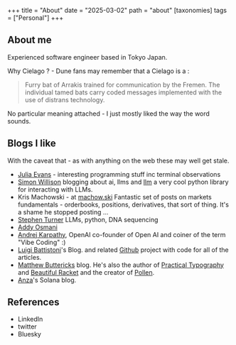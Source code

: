 +++
title = "About"
date = "2025-03-02"
path = "about"
[taxonomies]
tags = ["Personal"]
+++

## About me

Experienced software engineer based in Tokyo Japan. 

Why Cielago ? - Dune fans may remember that a Cielago is a :

> Furry bat of Arrakis trained for communication by the Fremen. The individual tamed bats carry coded messages implemented with the use of distrans technology.

No particular meaning attached - I just mostly liked the way the word sounds.

## Blogs I like

With the caveat that - as with anything on the web these may well get stale.

- [Julia Evans](https://jvns.ca/) - interesting programming stuff inc terminal observations
- [Simon Willison](https://simonwillison.net/) blogging about ai, llms and [llm](https://llm.datasette.io/en/stable/) a very cool python library for interacting with LLMs.
- Kris Machowski - at [machow.ski](https://www.machow.ski/) Fantastic set of posts on markets fundamentals - orderbooks, positions, derivatives, that sort of thing. It's a shame he stopped posting ...
- [Stephen Turner](https://blog.stephenturner.us) LLMs, python, DNA sequencing
- [Addy Osmani](https://addyo.substack.com/)
- [Andrej Karpathy](https://x.com/karpathy), OpenAI co-founder of Open AI and coiner of the term "Vibe Coding" :)
- [Luigi Battistoni](https://medium.com/@lu.battistoni)'s Blog. and related [Github](https://github.com/Peropero0/quantitative_finance_playground) project with code for all of the articles.
- [Matthew Buttericks](https://matthewbutterick.com/chron/) blog. He's also the author of [Practical Typography](https://practicaltypography.com/) and [Beautiful Racket](http://beautifulracket.com/) and the creator of [Pollen](https://docs.racket-lang.org/pollen/).
- [Anza](https://www.anza.xyz/blog)'s Solana blog.

## References

- LinkedIn
- twitter
- Bluesky